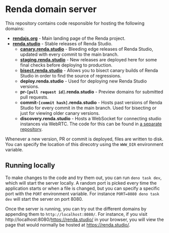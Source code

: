 # Renda domain server

This repository contains code responsible for hosting the following domains:

- [**rendajs.org**](https://rendajs.org) - Main landing page of the Renda project.
- [**renda.studio**](https://renda.studio) - Stable releases of Renda Studio.
  - [**canary.renda.studio**](https://canary.renda.studio) - Bleeding edge releases of Renda Studio, updated with every commit to the main branch.
  - [**staging.renda.studio**](https://staging.renda.studio) - New releases are deployed here for some final checks before deploying to production.
  - [**bisect.renda.studio**](https://bisect.renda.studio) - Allows you to bisect canary builds of Renda Studio in order to find the source of regressions.
  - **deploy.renda.studio** - Used for deploying new Renda Studio versions.
  - **pr-`[pull request id]`.renda.studio** - Preview domains for submitted pull requests.
  - **commit-`[commit hash]`.renda.studio** - Hosts past versions of Renda Studio for every commit in the main branch. Used for bisecting or just for viewing older canary versions.
  - **discovery.renda.studio** - Hosts a WebSocket for connecting studio instances via WebRTC. The code for this can be found in [a separate repository](https://github.com/rendajs/studio-discovery-server).

Whenever a new version, PR or commit is deployed, files are written to disk.
You can specify the location of this direcotry using the `WWW_DIR` environment variable.

## Running locally

To make changes to the code and try them out, you can run `deno task dev`, which will start the server locally.
A random port is picked every time the application starts or when a file is changed,
but you can specify a specific port with the `PORT` environment variable.
For instance `PORT=8080 deno task dev` will start the server on port 8080.

Once the server is running, you can try out the different domains by appending them to `http://localhost:8080/`.
For instance, if you visit http://localhost:8080/https://renda.studio/ in your browser,
you will view the page that would normally be hosted at https://renda.studio/.
